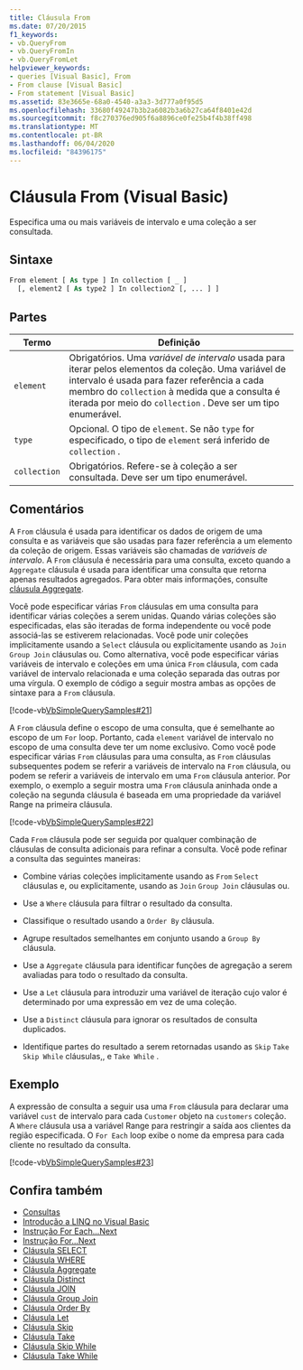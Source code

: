 ```yaml
---
title: Cláusula From
ms.date: 07/20/2015
f1_keywords:
- vb.QueryFrom
- vb.QueryFromIn
- vb.QueryFromLet
helpviewer_keywords:
- queries [Visual Basic], From
- From clause [Visual Basic]
- From statement [Visual Basic]
ms.assetid: 83e3665e-68a0-4540-a3a3-3d777a0f95d5
ms.openlocfilehash: 33680f49247b3b2a6082b3a6b27ca64f8401e42d
ms.sourcegitcommit: f8c270376ed905f6a8896ce0fe25b4f4b38ff498
ms.translationtype: MT
ms.contentlocale: pt-BR
ms.lasthandoff: 06/04/2020
ms.locfileid: "84396175"
---
```

# <a name="from-clause-visual-basic"></a>Cláusula From (Visual Basic)
Especifica uma ou mais variáveis de intervalo e uma coleção a ser consultada.  
  
## <a name="syntax"></a>Sintaxe  
  
```vb  
From element [ As type ] In collection [ _ ]  
  [, element2 [ As type2 ] In collection2 [, ... ] ]  
```  
  
## <a name="parts"></a>Partes  
  
|Termo|Definição|  
|---|---|  
|`element`|Obrigatórios. Uma *variável de intervalo* usada para iterar pelos elementos da coleção. Uma variável de intervalo é usada para fazer referência a cada membro do `collection` à medida que a consulta é iterada por meio do `collection` . Deve ser um tipo enumerável.|  
|`type`|Opcional. O tipo de `element`. Se não `type` for especificado, o tipo de `element` será inferido de `collection` .|  
|`collection`|Obrigatórios. Refere-se à coleção a ser consultada. Deve ser um tipo enumerável.|  
  
## <a name="remarks"></a>Comentários  
 A `From` cláusula é usada para identificar os dados de origem de uma consulta e as variáveis que são usadas para fazer referência a um elemento da coleção de origem. Essas variáveis são chamadas de *variáveis de intervalo*. A `From` cláusula é necessária para uma consulta, exceto quando a `Aggregate` cláusula é usada para identificar uma consulta que retorna apenas resultados agregados. Para obter mais informações, consulte [cláusula Aggregate](aggregate-clause.md).  
  
 Você pode especificar várias `From` cláusulas em uma consulta para identificar várias coleções a serem unidas. Quando várias coleções são especificadas, elas são iteradas de forma independente ou você pode associá-las se estiverem relacionadas. Você pode unir coleções implicitamente usando a `Select` cláusula ou explicitamente usando as `Join` `Group Join` cláusulas ou. Como alternativa, você pode especificar várias variáveis de intervalo e coleções em uma única `From` cláusula, com cada variável de intervalo relacionada e uma coleção separada das outras por uma vírgula. O exemplo de código a seguir mostra ambas as opções de sintaxe para a `From` cláusula.  
  
 [!code-vb[VbSimpleQuerySamples#21](~/samples/snippets/visualbasic/VS_Snippets_VBCSharp/VbSimpleQuerySamples/VB/QuerySamples1.vb#21)]  
  
 A `From` cláusula define o escopo de uma consulta, que é semelhante ao escopo de um `For` loop. Portanto, cada `element` variável de intervalo no escopo de uma consulta deve ter um nome exclusivo. Como você pode especificar várias `From` cláusulas para uma consulta, as `From` cláusulas subsequentes podem se referir a variáveis de intervalo na `From` cláusula, ou podem se referir a variáveis de intervalo em uma `From` cláusula anterior. Por exemplo, o exemplo a seguir mostra uma `From` cláusula aninhada onde a coleção na segunda cláusula é baseada em uma propriedade da variável Range na primeira cláusula.  
  
 [!code-vb[VbSimpleQuerySamples#22](~/samples/snippets/visualbasic/VS_Snippets_VBCSharp/VbSimpleQuerySamples/VB/QuerySamples1.vb#22)]  
  
 Cada `From` cláusula pode ser seguida por qualquer combinação de cláusulas de consulta adicionais para refinar a consulta. Você pode refinar a consulta das seguintes maneiras:  
  
- Combine várias coleções implicitamente usando as `From` `Select` cláusulas e, ou explicitamente, usando as `Join` `Group Join` cláusulas ou.  
  
- Use a `Where` cláusula para filtrar o resultado da consulta.  
  
- Classifique o resultado usando a `Order By` cláusula.  
  
- Agrupe resultados semelhantes em conjunto usando a `Group By` cláusula.  
  
- Use a `Aggregate` cláusula para identificar funções de agregação a serem avaliadas para todo o resultado da consulta.  
  
- Use a `Let` cláusula para introduzir uma variável de iteração cujo valor é determinado por uma expressão em vez de uma coleção.  
  
- Use a `Distinct` cláusula para ignorar os resultados de consulta duplicados.  
  
- Identifique partes do resultado a serem retornadas usando as `Skip` `Take` `Skip While` cláusulas,, e `Take While` .  
  
## <a name="example"></a>Exemplo  
 A expressão de consulta a seguir usa uma `From` cláusula para declarar uma variável `cust` de intervalo para cada `Customer` objeto na `customers` coleção. A `Where` cláusula usa a variável Range para restringir a saída aos clientes da região especificada. O `For Each` loop exibe o nome da empresa para cada cliente no resultado da consulta.  
  
 [!code-vb[VbSimpleQuerySamples#23](~/samples/snippets/visualbasic/VS_Snippets_VBCSharp/VbSimpleQuerySamples/VB/QuerySamples1.vb#23)]  
  
## <a name="see-also"></a>Confira também

- [Consultas](index.md)
- [Introdução a LINQ no Visual Basic](../../programming-guide/language-features/linq/introduction-to-linq.md)
- [Instrução For Each...Next](../statements/for-each-next-statement.md)
- [Instrução For...Next](../statements/for-next-statement.md)
- [Cláusula SELECT](select-clause.md)
- [Cláusula WHERE](where-clause.md)
- [Cláusula Aggregate](aggregate-clause.md)
- [Cláusula Distinct](distinct-clause.md)
- [Cláusula JOIN](join-clause.md)
- [Cláusula Group Join](group-join-clause.md)
- [Cláusula Order By](order-by-clause.md)
- [Cláusula Let](let-clause.md)
- [Cláusula Skip](skip-clause.md)
- [Cláusula Take](take-clause.md)
- [Cláusula Skip While](skip-while-clause.md)
- [Cláusula Take While](take-while-clause.md)
